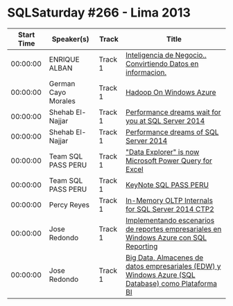 # SQLSaturday #266 - Lima 2013
Start Time|Speaker(s)|Track|Title
---|---|---|---
00:00:00|ENRIQUE ALBAN|Track 1|[Inteligencia de Negocio.. Convirtiendo Datos en informacion.](13826.md)
00:00:00|German Cayo Morales|Track 1|[Hadoop On  Windows Azure](14407.md)
00:00:00|Shehab El-Najjar|Track 1|[Performance dreams  wait for you at SQL Server 2014](15210.md)
00:00:00|Shehab El-Najjar|Track 1|[Performance dreams of SQL Server 2014](15211.md)
00:00:00|Team  SQL PASS PERU|Track 1|["Data Explorer" is now Microsoft Power Query for Excel](17754.md)
00:00:00|Team  SQL PASS PERU|Track 1|[KeyNote SQL PASS PERU](17755.md)
00:00:00|Percy Reyes|Track 1|[In-Memory OLTP Internals for SQL Server 2014 CTP2](21925.md)
00:00:00|Jose  Redondo|Track 1|[Implementando escenarios de reportes empresariales en Windows Azure con SQL Reporting](22754.md)
00:00:00|Jose  Redondo|Track 1|[Big Data, Almacenes de datos empresariales (EDW) y Windows Azure (SQL Database) como Plataforma BI](22755.md)
